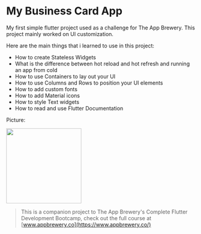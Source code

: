 # My Business Card App
My first simple flutter project used as a challenge for The App Brewery. This project mainly worked on UI customization.

Here are the main things that i learned to use in this project:

* How to create Stateless Widgets
* What is the difference between hot reload and hot refresh and running an app from cold
* How to use Containers to lay out your UI
* How to use Columns and Rows to position your UI elements
* How to add custom fonts
* How to add Material icons
* How to style Text widgets
* How to read and use Flutter Documentation

Picture:

<img src="https://github.com/Selmeny/my_business_card_app/blob/master/images/screenshot.png" width="200">

>This is a companion project to The App Brewery's Complete Flutter Development Bootcamp, check out the full course at [www.appbrewery.co](https://www.appbrewery.co/)
